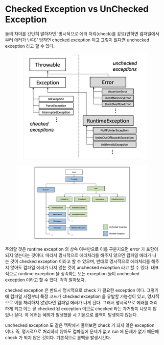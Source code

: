# Checked Exception vs UnChecked Exception

둘의 차이를 간단히 말하자면 '명시적으로 에러 처리(check)를 강요(안하면 컴파일에서부터 에러가 난다)' 당하면 checked exception 이고 그렇지 않다면 unchecked exception 라고 할 수 있다.

<figure><img src="../.gitbook/assets/image (47).png" alt=""><figcaption></figcaption></figure>

<figure><img src="../.gitbook/assets/image (24).png" alt=""><figcaption></figcaption></figure>

주의할 것은 runtime exception 의 상속 여부만으로 이를 구분지으면 error 가 포함이 되지 않는다는 것이다. 따라서 명시적으로 에러처리를 해주지 않으면 컴파일 에러가 나는 것이 checked exception 이라고 할 수 있으며, 반대로 명시적으로 에러처리를 해주지 않아도 컴파일 에러가 나지 않는 것이 unchecked exception 라고 할 수 있다. 대표적으로 runtime exception 을 상속하는 모든 exception 들이 unchecked exception 이라고 할 수 있다. 각각 알아보자.

checked exception 은 반드시 명시적으로 check 가 필요한 exception 이다. 그렇기에 컴파일 시점부터 특정 코드가 checked exception 을 유발할 가능성이 있고, 명시적으로 이를 처리하지 않았다면 컴파일 에러가 나게 된다. 그래서 명시적으로 에러를 처리하게 되고 이는 곧 checked 된 exception 이므로 checked 라는 과거형이 나오지 않았나 싶다. 이 에러는 예외가 발생했을 시 기본으로 롤백이 발생되지 않는다.

unchecked exception 도 같은 맥락에서 풀어보면 check 가 되지 않은 exception 이다. 즉, 명시적으로 처리하지 않아도 컴파일에 문제가 없고 run 에 문제가 없기 때문에 check 가 되지 않은 것이다. 기본적으로 롤백을 발생시킨다.
